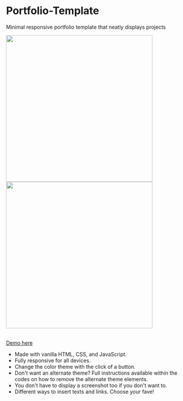 # Portfolio-Template
 Minimal responsive portfolio template that neatly displays projects

 <img src="https://github.com/katmohd/Portfolio-Template/assets/107350758/d6edd9b6-4344-4c2e-9d78-52743c617152" width="400"/>

 <img src="https://github.com/katmohd/Portfolio-Template/assets/107350758/c20ae00e-6c50-4724-854f-e00932e96975" width="400"/>

 <br />
 <br />
 
 [Demo here](https://katmohd.github.io/Portfolio-Template/)
 
 * Made with vanilla HTML, CSS, and JavaScript. <br />
 * Fully responsive for all devices. <br />
 * Change the color theme with the click of a button. <br />
 * Don't want an alternate theme? Full instructions available within the codes on how to remove the alternate theme elements. <br />
 * You don't have to display a screenshot too if you don't want to. <br />
 * Different ways to insert texts and links. Choose your fave!
